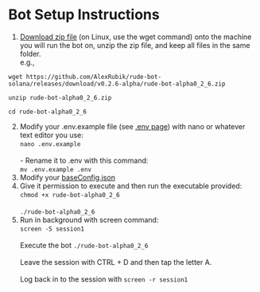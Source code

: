 # Bot Setup Instructions

1. [Download zip file](https://github.com/AlexRubik/rude-bot-solana/releases) (on Linux, use the wget command) onto the machine you will run the bot on, unzip the zip file, and keep all files in the same folder.\
   e.g.,&#x20;

```
wget https://github.com/AlexRubik/rude-bot-solana/releases/download/v0.2.6-alpha/rude-bot-alpha0_2_6.zip
```

```
unzip rude-bot-alpha0_2_6.zip
```

```
cd rude-bot-alpha0_2_6
```

2. Modify your .env.example file (see [.env page](.env-file-greater-than-v0.2.9-alpha.md)) with nano or whatever text editor you use: \
   `nano .env.example`\
   \
   \- Rename it to .env with this command: \
   `mv .env.example .env`
3. Modify your [baseConfig.json](baseconfig.json.md)
4. Give it permission to execute and then run the executable provided:\
   `chmod +x rude-bot-alpha0_2_6`\
   \
   `./rude-bot-alpha0_2_6`&#x20;
5. Run in background with screen command:\
   `screen -S session1`\
   \
   Execute the bot `./rude-bot-alpha0_2_6`\
   \
   Leave the session with CTRL + D and then tap the letter A.\
   \
   Log back in to the session with `screen -r session1`

